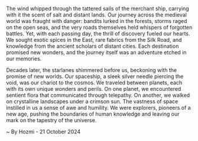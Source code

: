 
The wind whipped through the tattered sails of the merchant ship, carrying with it the scent of salt and distant lands. Our journey across the medieval world was fraught with danger: bandits lurked in the forests, storms raged on the open seas, and the very roads themselves held whispers of forgotten battles. Yet, with each passing day, the thrill of discovery fueled our hearts. We sought exotic spices in the East, rare fabrics from the Silk Road, and knowledge from the ancient scholars of distant cities. Each destination promised new wonders, and the journey itself was an adventure etched in our memories.

Decades later, the starlanes shimmered before us, beckoning with the promise of new worlds. Our spaceship, a sleek silver needle piercing the void, was our chariot to the cosmos. We traveled between planets, each with its own unique wonders and perils. On one planet, we encountered sentient flora that communicated through telepathy. On another, we walked on crystalline landscapes under a crimson sun. The vastness of space instilled in us a sense of awe and humility. We were explorers, pioneers of a new age, pushing the boundaries of human knowledge and leaving our mark on the tapestry of the universe. 

~ By Hozmi - 21 October 2024
